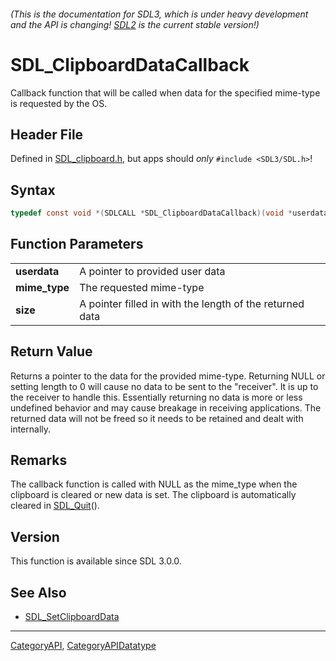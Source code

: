 ###### (This is the documentation for SDL3, which is under heavy development and the API is changing! [SDL2](https://wiki.libsdl.org/SDL2/) is the current stable version!)
# SDL_ClipboardDataCallback

Callback function that will be called when data for the specified mime-type is requested by the OS.

## Header File

Defined in [SDL_clipboard.h](https://github.com/libsdl-org/SDL/blob/main/include/SDL3/SDL_clipboard.h), but apps should _only_ `#include <SDL3/SDL.h>`!

## Syntax

```c
typedef const void *(SDLCALL *SDL_ClipboardDataCallback)(void *userdata, const char *mime_type, size_t *size);
```

## Function Parameters

|                   |                                                          |
| ----------------- | -------------------------------------------------------- |
| **userdata**      | A pointer to provided user data                          |
| **mime_type**     | The requested mime-type                                  |
| **size**          | A pointer filled in with the length of the returned data |

## Return Value

Returns a pointer to the data for the provided mime-type. Returning NULL or
setting length to 0 will cause no data to be sent to the "receiver". It is
up to the receiver to handle this. Essentially returning no data is more or
less undefined behavior and may cause breakage in receiving applications.
The returned data will not be freed so it needs to be retained and dealt
with internally.

## Remarks

The callback function is called with NULL as the mime_type when the
clipboard is cleared or new data is set. The clipboard is automatically
cleared in [SDL_Quit](SDL_Quit)().

## Version

This function is available since SDL 3.0.0.

## See Also

* [SDL_SetClipboardData](SDL_SetClipboardData)

----
[CategoryAPI](CategoryAPI), [CategoryAPIDatatype](CategoryAPIDatatype)

